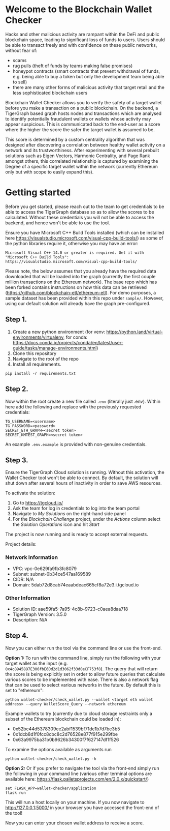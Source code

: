 # Welcome to the Blockchain Wallet Checker
Hacks and other malicious activity are rampant within the DeFi and public blockchain space, leading to significant loss of funds to users. Users should be able to transact freely and with confidence on these public networks, without fear of: 
- scams 
- rug pulls (theft of funds by teams making false promises)
- honeypot contracts (smart contracts that prevent withdrawal of funds, e.g. being able to buy a token but only the development team being able to sell) 
- there are many other forms of malicious activity that target retail and the less sophisticated blockchain users

Blockchain Wallet Checker allows you to verify the safety of a target wallet before you make a transaction on a public blockchain. On the backend, a TigerGraph based graph hosts nodes and transactions which are analysed to identify potentially fraudulent wallets or wallets whose activity may appear suspicious. This is communicated back to the end-user as a score where the higher the score the safer the target wallet is assumed to be.

This score is determined by a custom centrality algorithm that was designed after discovering a correlation  between healthy wallet activity on a network and its trustworthiness. After experimenting with several prebuilt solutions such as Eigen Vectors, Harmonic Centrality, and Page Rank amongst others, this correlated relationship is captured by examining the Degree of a specific target wallet within the network (currently Ethereum only but with scope to easily expand this).

# Getting started
Before you get started, please reach out to the team to get credentials to be able to access the TigerGraph database so as to allow the scores to be calculated. Without these credentials you will not be able to access the backend, and hence won't be able to use the tool.

Ensure you have Microsoft C++ Build Tools installed (which can be installed here https://visualstudio.microsoft.com/visual-cpp-build-tools/) as some of the python libraries require it, otherwise you may have an error:

```
Microsoft Visual C++ 14.0 or greater is required. Get it with "Microsoft C++ Build Tools": https://visualstudio.microsoft.com/visual-cpp-build-tools/
```

Please note, the below assumes that you already have the required data downloaded that will be loaded into the graph (currently the first couple million transactions on the Ethereum network). The base repo which has been forked contains instructions on how this data can be retrieved (https://github.com/blockchain-etl/ethereum-etl). For demo purposes, a sample dataset has been provided within this repo under `sample/`. However, using our default solution will already have the graph pre-configured.

## Step 1.
1. Create a new python environment (for venv: https://python.land/virtual-environments/virtualenv, for conda: https://docs.conda.io/projects/conda/en/latest/user-guide/tasks/manage-environments.html)
2. Clone this repository 
3. Navigate to the root of the repo
4. Install all requirements. 

```ps: 
pip install -r requirements.txt
```

## Step 2.
Now within the root create a new file called `.env`  (literally just .env). Within here add the following and replace with the previously requested credentials:

```
TG_USERNAME=<username>
TG_PASSWORD=<password>
SECRET_ETH_GRAPH=<secret token>
SECRET_KMTEST_GRAPH=<secret token>
```

An example `.env.example` is provided with non-genuine credentials.

## Step 3.
Ensure the TigerGraph Cloud solution is running. Without this activation, the Wallet Checker tool won't be able to connect. By default, the solution will shut down after several hours of inactivity in order to save AWS resources.

To activate the solution:
1. Go to https://tgcloud.io/
2. Ask the team for log in credentials to log into the team portal
3. Navigate to *My Solutions* on the right-hand side panel
4. For the *Blockchain Challenge* project, under the *Actions* column select the *Solution Operations* icon and hit *Start*

The project is now running and is ready to accept external requests.

Project details:
### Network Information
- VPC: vpc-0e629fa9fb3fc8079
- Subnet: subnet-0b34ce547aa169589
- CIDR: N/A
- Domain: 5dab72d8cab74eaabdeac665cf8a72e3.i.tgcloud.io

### Other Information
- Solution ID: aae59fa5-7a95-4c8b-9723-c0aea8daa718
- TigerGraph Version: 3.5.0
- Description: N/A

## Step 4.
Now you can either run the tool via the command line or use the front-end.

**Option 1:** To run with the command line, simply run the following with your target wallet as the input (e.g. `0x4c8945897E306fbE6Dd2d1d3062f33d0eCF753f8`). The query that will return the score is being explicitly set in order to allow future queries that calculate various scores to be implemented with ease. There is also a network flag that can be used to select various networks in the future. By default this is set to "ethereum":

``` python:
python wallet-checker/check_wallet.py --wallet <target eth wallet address> --query WalletScore_Query --network ethereum
```

Example wallets to try (currently due to cloud storage restraints only a subset of the Ethereum blockchain could be loaded in):
- 0x52bc44d5378309ee2abf1539bf71de1b7d7be3b5
- 0x1dcb8d1f0fcc8cbc8c2d76528e877f915e299fbe
- 0x63a9975ba31b0b9626b34300f7f627147df1f526

To examine the options available as arguments run
``` python:
python wallet-checker/check_wallet.py -h
```

**Option 2:** Or if you prefer to navigate the tool via the front-end simply run the following in your command line (various other terminal options are available here: https://flask.palletsprojects.com/en/2.0.x/quickstart/)

```
set FLASK_APP=wallet-checker/application
flask run
```
This will run a host locally on your machine. If you now navigate to http://127.0.0.1:5000/ in your browser you have accessed the front-end of the tool!

Now you can enter your chosen wallet address to receive a score.



